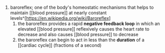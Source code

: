 1. baroreflex; one of the body's homeostatic mechanisms that helps to maintain [[blood pressure]] at nearly constant levels^[https://en.wikipedia.org/wiki/Baroreflex]
	1. the baroreflex provides a rapid **negative feedback loop** in which an elevated [[blood pressure]] reflexively causes the heart rate to decrease and also causes [[blood pressure]] to decrease
	2. the baroreflex can begin to act in less than the **duration** of a [[cardiac cycle]] (fractions of a second)